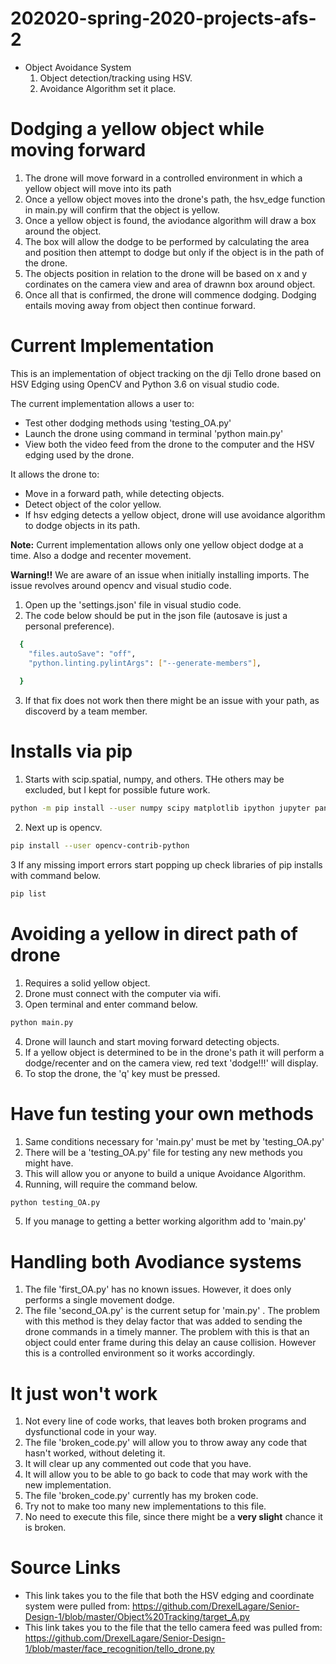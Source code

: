 # 202020-spring-2020-projects-afs-2
* Object Avoidance System
  1. Object detection/tracking using HSV.
  2. Avoidance Algorithm set it place.
  
 
# Dodging a yellow object while moving forward
1. The drone will move forward in a controlled environment in which a yellow object will move into its path
2. Once a yellow object moves into the drone's path, the hsv_edge function in main.py will confirm that the object is yellow.
3. Once a yellow object is found, the aviodance algorithm will draw a box around the object.
4. The box will allow the dodge to be performed by calculating the area and position then attempt to dodge but only if the object is in the path of the drone.
5. The objects position in relation to the drone will be based on x and y cordinates on the camera view and area of drawnn box around object.
6. Once all that is confirmed, the drone will commence dodging. Dodging entails moving away from object then continue forward.

# Current Implementation 
This is an implementation of object tracking on the dji Tello drone based on HSV Edging using OpenCV and Python 3.6 on visual studio code.

The current implementation allows a user to:

* Test other dodging methods using 'testing_OA.py'
* Launch the drone using command in terminal 'python main.py'
* View both the video feed from the drone to the computer and the HSV edging used by the drone.

It allows the drone to:

* Move in a forward path, while detecting objects.
* Detect object of the color yellow.
* If hsv edging detects a yellow object, drone will use avoidance algorithm to dodge objects in its path.

**Note:** Current implementation allows only one yellow object dodge at a time. Also a dodge and recenter movement.

**Warning!!** 
We are aware of an issue when initially installing imports. The issue revolves around opencv and visual studio code.
1. Open up the 'settings.json' file in visual studio code.
2. The code below should be put in the json file (autosave is just a personal preference).
```bash
  {
    "files.autoSave": "off",
    "python.linting.pylintArgs": ["--generate-members"],
    
  }
```
3. If that fix does not work then there might be an issue with your path, as discoverd by a team member.

# Installs via pip
1. Starts with scip.spatial, numpy, and others. THe others may be excluded, but I kept for possible future work.
```bash
python -m pip install --user numpy scipy matplotlib ipython jupyter pandas sympy nose
```
2. Next up is opencv.
```bash
pip install --user opencv-contrib-python
```
3 If any missing import errors start popping up check libraries of pip installs with command below.
```bash
pip list
```

# Avoiding a yellow in direct path of drone
1. Requires a solid yellow object.
2. Drone must connect with the computer via wifi.
3. Open terminal and enter command below.
```bash
python main.py
```
4. Drone will launch and start moving forward detecting objects.
5. If a yellow object is determined to be in the drone's path it will perform a dodge/recenter and on the camera view, red text 'dodge!!!' will display.
6. To stop the drone, the 'q' key must be pressed.

# Have fun testing your own methods
1. Same conditions necessary for 'main.py' must be met by 'testing_OA.py'
2. There will be a 'testing_OA.py' file for testing any new methods you might have.
3. This will allow you or anyone to build a unique Avoidance Algorithm.
4. Running, will require the command below.
```bash
python testing_OA.py
```
5. If you manage to getting a better working algorithm add to 'main.py'
# Handling both Avodiance systems
1. The file 'first_OA.py' has no known issues. However, it does only performs a single movement dodge.
2. The file 'second_OA.py' is the current setup for 'main.py' . The problem with this method is they delay factor that was added to sending the drone commands in a timely manner. The problem with this is that an object could enter frame during this delay an cause collision. However this is a controlled environment so it works accordingly. 
# It just won't work
1. Not every line of code works, that leaves both broken programs and dysfunctional code in your way.
2. The file 'broken_code.py' will allow you to throw away any code that hasn't worked, without deleting it.
3. It will clear up any commented out code that you have.
4. It will allow you to be able to go back to code that may work with the new implementation.
5. The file 'broken_code.py' currently has my broken code.
6. Try not to make too many new implementations to this file.
7. No need to execute this file, since there might be a **very slight** chance it is broken.

# Source Links
* This link takes you to the file that both the HSV edging and coordinate system were pulled from: https://github.com/DrexelLagare/Senior-Design-1/blob/master/Object%20Tracking/target_A.py
* This link takes you to the file that the tello camera feed was pulled from: https://github.com/DrexelLagare/Senior-Design-1/blob/master/face_recognition/tello_drone.py